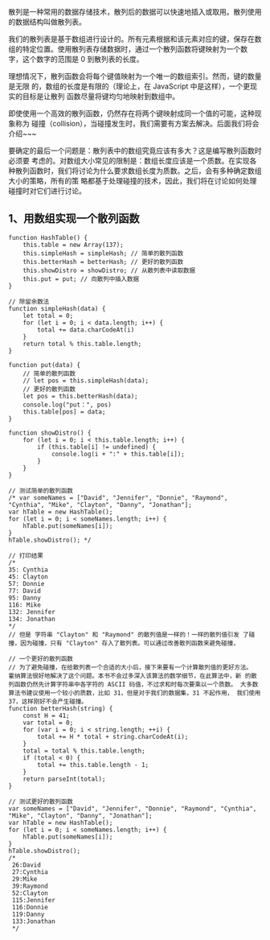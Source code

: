 散列是一种常用的数据存储技术，散列后的数据可以快速地插入或取用。散列使用的数据结构叫做散列表。

我们的散列表是基于数组进行设计的。所有元素根据和该元素对应的键，保存在数组的特定位置。使用散列表存储数据时，通过一个散列函数将键映射为一个数 字，这个数字的范围是 0 到散列表的长度。

理想情况下，散列函数会将每个键值映射为一个唯一的数组索引。然而，键的数量是无限 的，数组的长度是有限的（理论上，在 JavaScript 中是这样），一个更现实的目标是让散列 函数尽量将键均匀地映射到数组中。

即使使用一个高效的散列函数，仍然存在将两个键映射成同一个值的可能，这种现象称为 碰撞（collision），当碰撞发生时，我们需要有方案去解决。后面我们将会介绍~~~

要确定的最后一个问题是：散列表中的数组究竟应该有多大？这是编写散列函数时必须要 考虑的。对数组大小常见的限制是：数组长度应该是一个质数。在实现各种散列函数时，我们将讨论为什么要求数组长度为质数。之后，会有多种确定数组大小的策略，所有的策 略都基于处理碰撞的技术，因此，我们将在讨论如何处理碰撞时对它们进行讨论。

## 1、用数组实现一个散列函数
```
function HashTable() {
	this.table = new Array(137);
	this.simpleHash = simpleHash; // 简单的散列函数
	this.betterHash = betterHash; // 更好的散列函数
	this.showDistro = showDistro; // 从散列表中读取数据
	this.put = put; // 向散列中插入数据
}

// 除留余数法
function simpleHash(data) {
	let total = 0;
	for (let i = 0; i < data.length; i++) {
		total += data.charCodeAt(i)
	}
	return total % this.table.length;
}

function put(data) {
	// 简单的散列函数
	// let pos = this.simpleHash(data);
	// 更好的散列函数
	let pos = this.betterHash(data);
	console.log("put：", pos)
	this.table[pos] = data;
}

function showDistro() {
	for (let i = 0; i < this.table.length; i++) {
		if (this.table[i] != undefined) {
			console.log(i + ":" + this.table[i]);
		}
	}
}

// 测试简单的散列函数
/* var someNames = ["David", "Jennifer", "Donnie", "Raymond", "Cynthia", "Mike", "Clayton", "Danny", "Jonathan"];
var hTable = new HashTable();
for (let i = 0; i < someNames.length; i++) {
	hTable.put(someNames[i]);
}
hTable.showDistro(); */

// 打印结果
/* 
35: Cynthia 
45: Clayton 
57: Donnie 
77: David 
95: Danny 
116: Mike 
132: Jennifer 
134: Jonathan
*/
// 但是 字符串 "Clayton" 和 "Raymond" 的散列值是一样的！一样的散列值引发 了碰撞，因为碰撞，只有 "Clayton" 存入了散列表。可以通过改善散列函数来避免碰撞，

// 一个更好的散列函数
// 为了避免碰撞，在给散列表一个合适的大小后，接下来要有一个计算散列值的更好方法。 霍纳算法很好地解决了这个问题。本书不会过多深入该算法的数学细节，在此算法中，新 的散列函数仍然先计算字符串中各字符的 ASCII 码值，不过求和时每次要乘以一个质数。 大多数算法书建议使用一个较小的质数，比如 31，但是对于我们的数据集，31 不起作用， 我们使用 37，这样刚好不会产生碰撞。
function betterHash(string) {
	const H = 41;
	var total = 0;
	for (var i = 0; i < string.length; ++i) {
		total += H * total + string.charCodeAt(i);
	}
	total = total % this.table.length;
	if (total < 0) {
		total += this.table.length - 1;
	}
	return parseInt(total);
}

// 测试更好的散列函数
var someNames = ["David", "Jennifer", "Donnie", "Raymond", "Cynthia", "Mike", "Clayton", "Danny", "Jonathan"];
var hTable = new HashTable();
for (let i = 0; i < someNames.length; i++) {
	hTable.put(someNames[i]);
}
hTable.showDistro();
/* 
 26:David    
 27:Cynthia  
 29:Mike     
 39:Raymond  
 52:Clayton  
 115:Jennifer
 116:Donnie  
 119:Danny   
 133:Jonathan
 */
```
